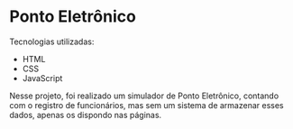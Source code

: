 # Ponto Eletrônico

Tecnologias utilizadas: 

- HTML
- CSS
- JavaScript


Nesse projeto, foi realizado um simulador de Ponto Eletrônico, contando com o registro de funcionários, mas sem um sistema de armazenar esses dados, apenas os dispondo nas páginas.
